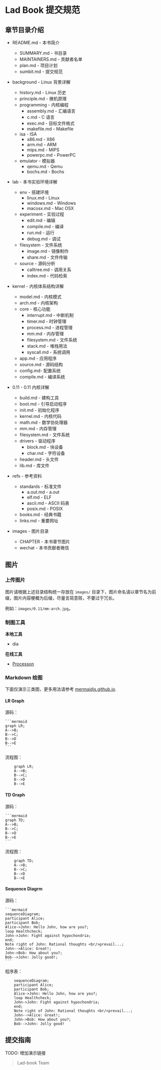 # Lad Book 提交规范

## 章节目录介绍

* README.md - 本书简介
    * SUMMARY.md - 书目录
    * MAINTAINERS.md - 贡献者名单
    * plan.md - 项目计划
    * sumbit.md - 提交规范

* background - Linux 背景详解
    * history.md - Linux 历史
    * principle.md - 微机原理
    * programming - 内核编程
        * assembly.md - 汇编语言
        * c.md - C 语言
        * exec.md - 目标文件格式
        * makefile.md - Makefile
    * isa - ISA
        * x86.md - X86
        * arm.md - ARM
        * mips.md - MIPS
        * powerpc.md - PowerPC
    * emulator - 模拟器
        * qemu.md - Qemu
        * bochs.md - Bochs

* lab - 本书实验环境详解

    * env - 搭建环境
        * linux.md - Linux
        * windows.md - Windows
        * macosx.md - Mac OSX
    * experiment - 实验过程
        * edit.md - 编辑
        * compile.md - 编译
        * run.md - 运行
        * debug.md - 调试
    * filesystem - 文件系统
        * image.md - 镜像制作
        * share.md - 文件传输
    * source - 源码分析
        * calltree.md - 调用关系
        * index.md - 代码检索

* kernel - 内核体系结构详解
    * model.md - 内核模式
    * arch.md  - 内核架构
    * core - 核心功能
        * interrupt.md - 中断机制
        * timer.md - 时钟管理
        * process.md - 进程管理
        * mm.md - 内存管理
        * filesystem.md - 文件系统
        * stack.md - 堆栈用法
        * syscall.md - 系统调用
    * app.md - 应用程序
    * source.md - 源码结构
    * config.md- 配置系统
    * compile.md - 编译系统

* 0.11 - 0.11 内核详解
    * build.md - 建构工具
    * boot.md - 引导启动程序
    * init.md - 初始化程序
    * kernel.md - 内核代码
    * math.md - 数学协处理器
    * mm.md - 内存管理
    * filesystem.md - 文件系统
    * drivers - 驱动程序
      * block.md - 块设备
      * char.md - 字符设备
    * header.md - 头文件
    * lib.md - 库文件

* refs - 参考资料
    * standards - 标准文件
        * a.out.md - a.out
        * elf.md - ELF
        * ascii.md - ASCII 码表
        * posix.md - POSIX
    * books.md - 经典书籍
    * links.md - 重要网址

* images - 图片目录
    * CHAPTER - 本书章节图片
    * wechat - 本书贡献者微信 

## 图片

### 上传图片

图片请根据上述目录结构统一存放在 `images/` 目录下，图片命名请以章节名为前缀，图片内容梗概为后缀，尽量言简意赅，不要过于冗长。

例如：`images/0.11/mm-arch.jpg`。

### 制图工具

**本地工具**

- dia

**在线工具**

- [Processon](https://www.processon.com/diagrams)

### Markdown 绘图

下面仅演示三类图，更多用法请参考 [mermaidjs.github.io](https://mermaidjs.github.io/).

#### LR Graph

源码：

    ```mermaid
    graph LR;
    A-->B;
    B-->C;
    B-->D
    B-->E
    ```

流程图：

```mermaid
    graph LR;
    A-->B;
    B-->C;
    B-->D
    B-->E
```

#### TD Graph

源码：


    ```mermaid
    graph TD;
    A-->B;
    B-->C;
    B-->D
    B-->E
    ```

流程图：


```mermaid
    graph TD;
    A-->B;
    B-->C;
    B-->D
    B-->E
```

#### Sequence Diagrm

源码：

    ```mermaid
    sequenceDiagram;
    participant Alice;
    participant Bob;
    Alice->John: Hello John, how are you?;
    loop Healthcheck;
    John->John: Fight against hypochondria;
    end;
    Note right of John: Rational thoughts <br/>prevail...;
    John-->Alice: Great!;
    John->Bob: How about you?;
    Bob-->John: Jolly good!;
    ```

程序表：

```mermaid
    sequenceDiagram;
    participant Alice;
    participant Bob;
    Alice->John: Hello John, how are you?;
    loop Healthcheck;
    John->John: Fight against hypochondria;
    end;
    Note right of John: Rational thoughts <br/>prevail...;
    John-->Alice: Great!;
    John->Bob: How about you?;
    Bob-->John: Jolly good!
```

## 提交指南

TODO: 增加演示链接

> Lad-book Team
